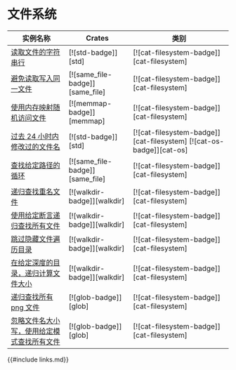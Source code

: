 # 文件系统

<!--
> [file.md](https://github.com/rust-lang-nursery/rust-cookbook/blob/master/src/file.md)
> <br />
> commit 97dabe59ae705bf6a2aaebbcd1d189ec2a83f98b - 2018.07.11
-->

| 实例名称 | Crates | 类别 |
|--------|--------|------------|
| [读取文件的字符串行][ex-std-read-lines] | [![std-badge]][std] | [![cat-filesystem-badge]][cat-filesystem] |
| [避免读取写入同一文件][ex-avoid-read-write] | [![same_file-badge]][same_file] | [![cat-filesystem-badge]][cat-filesystem] |
| [使用内存映射随机访问文件][ex-random-file-access] | [![memmap-badge]][memmap] | [![cat-filesystem-badge]][cat-filesystem] |
| [过去 24 小时内修改过的文件名][ex-file-24-hours-modified] | [![std-badge]][std] | [![cat-filesystem-badge]][cat-filesystem] [![cat-os-badge]][cat-os] |
| [查找给定路径的循环][ex-find-file-loops] | [![same_file-badge]][same_file] | [![cat-filesystem-badge]][cat-filesystem] |
| [递归查找重名文件][ex-dedup-filenames] | [![walkdir-badge]][walkdir] | [![cat-filesystem-badge]][cat-filesystem] |
| [使用给定断言递归查找所有文件][ex-file-predicate] | [![walkdir-badge]][walkdir] | [![cat-filesystem-badge]][cat-filesystem] |
| [跳过隐藏文件遍历目录][ex-file-skip-dot] | [![walkdir-badge]][walkdir] | [![cat-filesystem-badge]][cat-filesystem] |
| [在给定深度的目录，递归计算文件大小][ex-file-sizes] | [![walkdir-badge]][walkdir] | [![cat-filesystem-badge]][cat-filesystem] |
| [递归查找所有 png 文件][ex-glob-recursive] | [![glob-badge]][glob] | [![cat-filesystem-badge]][cat-filesystem] |
| [忽略文件名大小写，使用给定模式查找所有文件][ex-glob-with] | [![glob-badge]][glob] | [![cat-filesystem-badge]][cat-filesystem] |

[ex-std-read-lines]: file/read-write.md#读取文件的字符串行
[ex-avoid-read-write]: file/read-write.md#避免读取写入同一文件
[ex-random-file-access]: file/read-write.md#使用内存映射随机访问文件
[ex-file-24-hours-modified]: file/dir.md#过去-24-小时内修改过的文件名
[ex-find-file-loops]: file/dir.md#查找给定路径的循环
[ex-dedup-filenames]: file/dir.md#递归查找重名文件
[ex-file-predicate]: file/dir.md#使用给定断言递归查找所有文件
[ex-file-skip-dot]: file/dir.md#跳过隐藏文件遍历目录
[ex-file-sizes]: file/dir.md#在给定深度的目录递归计算文件大小
[ex-glob-recursive]: file/dir.md#递归查找所有-png-文件
[ex-glob-with]: file/dir.md#忽略文件名大小写使用给定模式查找所有文件

{{#include links.md}}
